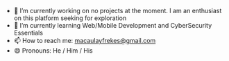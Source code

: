
<!--
**Macaulayfrekes/Macaulayfrekes** is a ✨ _special_ ✨ repository because its `README.md` (this file) appears on My profile.

-->

- 🔭 I’m currently working on no projects at the moment. I am an enthusiast on this platform seeking for exploration
- 🌱 I’m currently learning Web/Mobile Development and CyberSecurity Essentials
- 📫 How to reach me: macaulayfrekes@gmail.com
- 😄 Pronouns: He / Him / His
